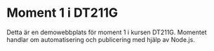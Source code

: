 # Moment 1 i DT211G

Detta är en demowebbplats för moment 1 i kursen DT211G. Momentet handlar om automatisering och publicering med hjälp av Node.js.